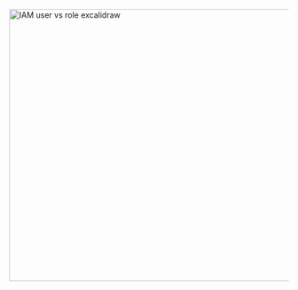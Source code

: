 <img width="967" height="491" alt="IAM user vs role excalidraw" src="https://github.com/user-attachments/assets/21995e2d-9654-4026-bd7c-3afe334cf9ea" />
